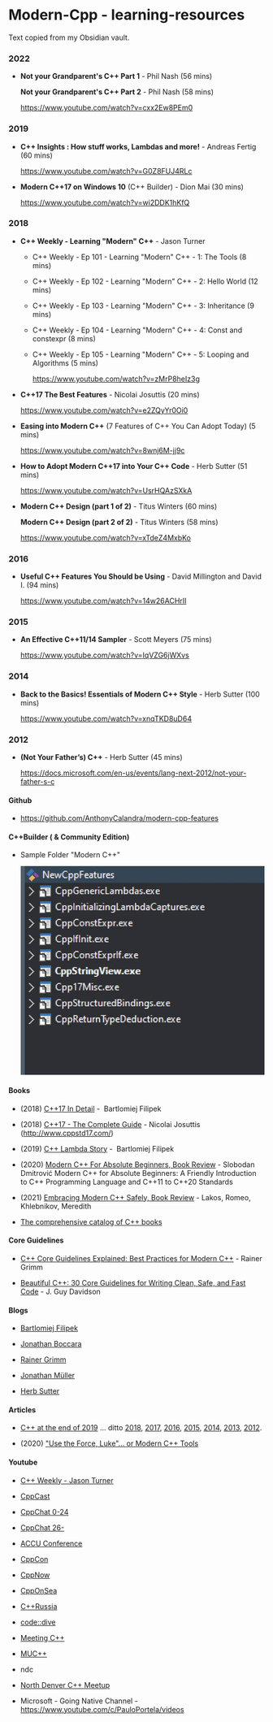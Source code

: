 
# Modern-Cpp - learning-resources

Text copied from my Obsidian vault.





### 2022
- **Not your Grandparent's C++ Part 1** - Phil Nash (56 mins)

  **Not your Grandparent's C++ Part 2** - Phil Nash (58 mins)

  https://www.youtube.com/watch?v=cxx2Ew8PEm0


### 2019
- **C++ Insights : How stuff works, Lambdas and more!** - Andreas Fertig (60 mins)

  https://www.youtube.com/watch?v=G0Z8FUJ4RLc

- **Modern C++17 on Windows 10** (C++ Builder) - Dion Mai (30 mins)   

  https://www.youtube.com/watch?v=wi2DDK1hKfQ

### 2018
- **C++ Weekly - Learning "Modern" C++** - Jason Turner   
	- C++ Weekly - Ep 101 - Learning "Modern" C++ - 1: The Tools (8 mins)
	- C++ Weekly - Ep 102 - Learning "Modern" C++ - 2: Hello World (12 mins)
	- C++ Weekly - Ep 103 - Learning "Modern" C++ - 3: Inheritance (9 mins)
	- C++ Weekly - Ep 104 - Learning "Modern" C++ - 4: Const and constexpr (8 mins)
	- C++ Weekly - Ep 105 - Learning "Modern" C++ - 5: Looping and Algorithms (5 mins)
				  
      https://www.youtube.com/watch?v=zMrP8heIz3g    


- **C++17  The Best Features** - Nicolai Josuttis (20 mins)

     https://www.youtube.com/watch?v=e2ZQyYr0Oi0


- **Easing into Modern C++** (7 Features of C++ You Can Adopt Today) (5 mins)

    https://www.youtube.com/watch?v=8wnj6M-jj9c

- **How to Adopt Modern C++17 into Your C++ Code** - Herb Sutter (51 mins)

    https://www.youtube.com/watch?v=UsrHQAzSXkA


- **Modern C++ Design (part 1 of 2)**  - Titus Winters (60 mins)

  **Modern C++ Design (part 2 of 2)** - Titus Winters (58 mins)

  https://www.youtube.com/watch?v=xTdeZ4MxbKo


### 2016
- **Useful C++ Features You Should be Using** - David Millington and David I. (94 mins)

  https://www.youtube.com/watch?v=14w26ACHrII


### 2015
- **An Effective C++11/14 Sampler** - Scott Meyers (75 mins)

  https://www.youtube.com/watch?v=IqVZG6jWXvs


### 2014
- **Back to the Basics! Essentials of Modern C++ Style** - Herb Sutter (100 mins)

  https://www.youtube.com/watch?v=xnqTKD8uD64


### 2012
- **(Not Your Father’s) C++** - Herb Sutter (45 mins)

  https://docs.microsoft.com/en-us/events/lang-next-2012/not-your-father-s-c



#### Github
- https://github.com/AnthonyCalandra/modern-cpp-features



#### C++Builder ( & Community Edition)

- Sample Folder "Modern C++"   

  ![](https://github.com/pmcgee69/Modern-Cpp---learning-resources/blob/main/Pasted%20image%2020220728111947.png)
				  


#### Books

- (2018) [C++17 In Detail](https://www.cppstories.com/2021/lambda-story-print/) -  Bartlomiej Filipek

- (2018) [C++17 - The Complete Guide](https://leanpub.com/cpp17) - Nicolai Josuttis      (http://www.cppstd17.com/)

- (2019) [C++ Lambda Story](https://www.cppstories.com/2021/lambda-story-print/) -  Bartlomiej Filipek

- (2020) [Modern C++ For Absolute Beginners, Book Review](https://www.cppstories.com/2022/moderncpp-beginners-book/)  -  Slobodan Dmitrović
        Modern C++ for Absolute Beginners: A Friendly Introduction to C++ Programming Language and C++11 to C++20 Standards 

- (2021) [Embracing Modern C++ Safely, Book Review](https://www.cppstories.com/2022/embracing-modern-cpp-book/)   -  Lakos, Romeo, Khlebnikov, Meredith 
  
- [The comprehensive catalog of C++ books](https://github.com/yuchdev/CppBooks)


#### Core Guidelines

- [C++ Core Guidelines Explained: Best Practices for Modern C++](https://www.modernescpp.com/index.php/c-core-guidelines-explained-best-practices-for-modern-c) - Rainer Grimm
    
- [Beautiful C++: 30 Core Guidelines for Writing Clean, Safe, and Fast Code](https://www.amazon.de/-/en/J-Guy-Davidson/dp/0137647840/) - J. Guy Davidson


#### Blogs

- [Bartlomiej Filipek](https://www.cppstories.com/)

- [Jonathan Boccara](https://www.fluentcpp.com/)

- [Rainer Grimm](http://www.modernescpp.com)

- [Jonathan Müller](https://www.foonathan.net)

- [Herb Sutter](https://herbsutter.com/)
  


#### Articles

- [C++ at the end of 2019](https://www.cppstories.com/2019/12/cpp-status-2019.html/) ... ditto [2018](https://www.cppstories.com/2018/12/c-at-end-of-2018.html), [2017](https://www.cppstories.com/2017/12/cpp-status-2017.html), [2016](https://www.cppstories.com/2016/12/c-status-at-end-of-2016.html), [2015](https://www.cppstories.com/2015/12/c-status-at-end-of-2015.html), [2014](https://www.cppstories.com/2014/12/c-status-at-end-of-2014.html), [2013](https://www.cppstories.com/2013/12/c-status-at-end-of-2013/), [2012](https://www.cppstories.com/2012/12/c-at-end-of-2012.html).

- (2020) ["Use the Force, Luke"... or Modern C++ Tools](https://www.cppstories.com/2020/01/modern-cpp-tools-check.html/)



#### Youtube

- [C++ Weekly - Jason Turner](https://www.youtube.com/c/lefticus1/videos)
  
- [CppCast](https://www.youtube.com/channel/UCuCjADS4u3uJDTqUaG0H9dA)
- [CppChat 0-24](https://www.youtube.com/c/JonKalb-Cpp/videos)
- [CppChat 26-](https://www.youtube.com/c/JonKalb-Cpp/videos)

- [ACCU Conference](https://www.youtube.com/channel/UCJhay24LTpO1s4bIZxuIqKw)
- [CppCon](https://www.youtube.com/user/CppCon)
- [CppNow](https://www.youtube.com/user/BoostCon)
- [CppOnSea](https://www.youtube.com/channel/UCAczr0j6ZuiVaiGFZ4qxApw)
- [C++Russia](https://www.youtube.com/c/CUserGroupRussia)
- [code::dive](https://www.youtube.com/channel/UCU0Rt8VHO5-YNQXwIjkf-1g)
- [Meeting C++](https://www.youtube.com/c/MeetingCPP)
- [MUC++](https://www.youtube.com/c/MUCplusplus)
- ndc
- [North Denver C++ Meetup](https://www.youtube.com/channel/UCK5v1dZu2AjHfHLIKTG8dPw)
  
- Microsoft - Going Native Channel - https://www.youtube.com/c/PauloPortela/videos

